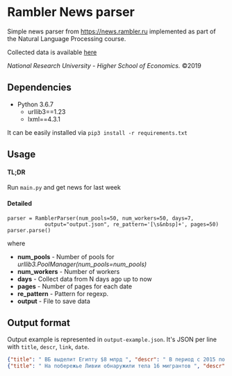 # Rambler News parser

Simple news parser from https://news.rambler.ru implemented as part of the 
Natural Language Processing course.

Collected data is available [here](https://drive.google.com/file/d/1ByVbdR6UZb_z6l_nSLBx4u4zI2Npd0-2/view?usp=sharing)

*National Research University - Higher School of Economics.* &copy;2019

## Dependencies

* Python 3.6.7
   * urllib3==1.23  
   * lxml==4.3.1

It can be easily installed via ```pip3 install -r requirements.txt```  


## Usage

#### TL;DR

Run `main.py` and get news for last week

#### Detailed

```
parser = RamblerParser(num_pools=50, num_workers=50, days=7, 
            output="output.json", re_pattern='[\s&nbsp]+', pages=50)
parser.parse()
```
where

* **num_pools** - Number of pools for *urllib3.PoolManager(num_pools=num_pools)*
* **num_workers** - Number of workers
* **days** - Collect data from N days ago up to now
* **pages** - Number of pages for each date
* **re_pattern** - Pattern for regexp.
* **output** - File to save data

## Output format

Output example is represented in `output-example.json`. It's JSON per line with `title`, `descr`, `link`, `date`.
```json
{"title": " ВБ выделит Египту $8 млрд ", "descr": " В период с 2015 по 2019 год Всемирный банк выделит Египту кредит на 8 млрд долларов для проведения экономических реформ, сообщило египетское информагентство MENA. В пятницу Египет получил первый транш от Всемирного банка на 1 миллиард долларов. Выделение денег направлено на стабилизацию финансовых рынков, повышение конкурентоспособности за счет создания рабочих мест и на привлечение инвестиций в частный сектор. Сотрудничество с Всемирным банком поможет Египту в таких отраслях, как энергетика, транспорт, сельское хозяйство и здравоохранение, заявил чиновник ВБ. ", "link": "https://news.rambler.ru/africa/34682008-vb-vydelit-egiptu-8-mlrd/", "date": 1473544816.8916}
{"title": " На побережье Ливии обнаружили тела 16 мигрантов ", "descr": " В Ливии на берегу города Зувара были обнаружены тела 16 мигрантов, передает Reuter со ссылкой на представителя Красного Полумесяца. Представитель организации Аль-Хамис аль-Босайфи уточнил, что все погибшие были беженцами из африканских стран. Он также добавил, что определить, когда утонули мигранты, невозможно из-за состояния тел. Ранее сообщалось, что в Средиземном море у побережья Ливии пропали без вести более 90 мигрантов. ", "link": "https://news.rambler.ru/africa/35136161-na-poberezhe-livii-obnaruzhili-tela-16-migrantov/", "date": 1477778416.8916}
```
